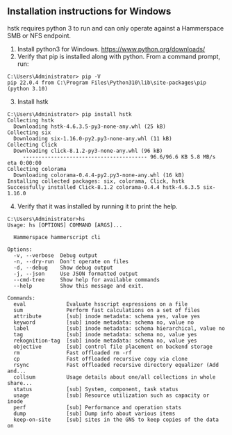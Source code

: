 ## Installation instructions for Windows

hstk requires python 3 to run and can only operate against a Hammerspace SMB or
NFS endpoint.

1. Install python3 for Windows. https://www.python.org/downloads/
2. Verify that pip is installed along with python. From a command prompt, run:
```
C:\Users\Administrator> pip -V
pip 22.0.4 from C:\Program Files\Python310\lib\site-packages\pip (python 3.10)
```
3. Install hstk
```
C:\Users\Administrator> pip install hstk
Collecting hstk
  Downloading hstk-4.6.3.5-py3-none-any.whl (25 kB)
Collecting six
  Downloading six-1.16.0-py2.py3-none-any.whl (11 kB)
Collecting Click
  Downloading click-8.1.2-py3-none-any.whl (96 kB)
     ---------------------------------------- 96.6/96.6 KB 5.8 MB/s eta 0:00:00
Collecting colorama
  Downloading colorama-0.4.4-py2.py3-none-any.whl (16 kB)
Installing collected packages: six, colorama, Click, hstk
Successfully installed Click-8.1.2 colorama-0.4.4 hstk-4.6.3.5 six-1.16.0
```
4. Verify that it was installed by running it to print the help.
```
C:\Users\Administrator>hs
Usage: hs [OPTIONS] COMMAND [ARGS]...

  Hammerspace hammerscript cli

Options:
  -v, --verbose  Debug output
  -n, --dry-run  Don't operate on files
  -d, --debug    Show debug output
  -j, --json     Use JSON formatted output
  --cmd-tree     Show help for available commands
  --help         Show this message and exit.

Commands:
  eval             Evaluate hsscript expressions on a file
  sum              Perform fast calculations on a set of files
  attribute        [sub] inode metadata: schema yes, value yes
  keyword          [sub] inode metadata: schema no, value no
  label            [sub] inode metadata: schema hierarchical, value no
  tag              [sub] inode metadata: schema no, value yes
  rekognition-tag  [sub] inode metadata: schema no, value yes
  objective        [sub] control file placement on backend storage
  rm               Fast offloaded rm -rf
  cp               Fast offloaded recursive copy via clone
  rsync            Fast offloaded recursive directory equalizer (Add and...
  collsum          Usage details about one/all collections in whole share...
  status           [sub] System, component, task status
  usage            [sub] Resource utilization such as capacity or inode
  perf             [sub] Performance and operation stats
  dump             [sub] Dump info about various items
  keep-on-site     [sub] sites in the GNS to keep copies of the data on
```
